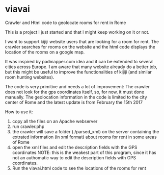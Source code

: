 # viavai
Crawler and Html code to geolocate rooms for rent in Rome

This is a project I just started and that I might keep working on it or not. 

I want to support kijiji website users that are looking for a room for rent. The crawler searches for rooms on the website and the html code displays the location of the rooms on a google map.

It was inspired by padmapper.com idea and it can be extended to several cities across Europe.
I am aware that many website already do a better job, but this might be useful to improve the functionalities of kijiji (and similar room hunting websites). 

The code is very primitive and needs a lot of improvement:
The crawler does not look for the gps coordinates itself, so, for now, it must done manually.
The geolocation information in the code is limited to the city center of Rome and the latest update is from February the 15th 2017



How to use it:


1) copy all the files on an Apache webserver 
2) run crawler.php 
3) the crawler will save a folder (./parsed_xml) on the server containing the extrated information (in xml format) about rooms for rent in some areas of Rome
4) open the xml files and edit the description fields with the GPS coordinates
  NOTE: this is the weakest part of this program, since it has not an authomatic way to edit the description fields with GPS coordinates.
5) Run the viavai.html code to see the locations of the rooms for rent

